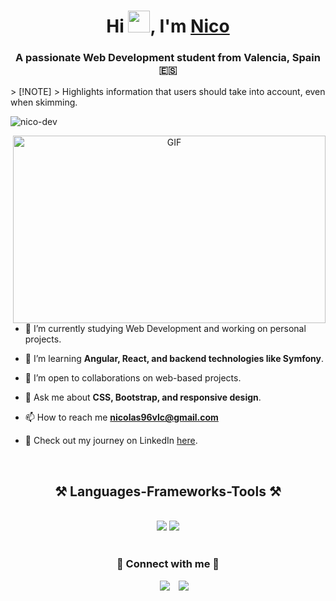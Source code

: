 <h1 align="center">Hi <img src="https://media.giphy.com/media/hvRJCLFzcasrR4ia7z/giphy.gif" width="35"</img>, I'm <a href="#" target="blank">Nico</a></h1>
<h3 align="center">A passionate Web Development student from Valencia, Spain 🇪🇸</h3>
> [!NOTE]  
> Highlights information that users should take into account, even when skimming.
<p align="left">
  <img src="https://komarev.com/ghpvc/?username=nico-dev&label=Profile%20views&color=0e75b6&style=flat" alt="nico-dev" />
</p>

<a target="_blank" align="center">
  <img align="right" top="500" height="300" width="500" alt="GIF" src="https://globaleducation.s3.ap-south-1.amazonaws.com/globaledu/gif/front-end-development.gif">
</a>

- 🔭 I’m currently studying Web Development and working on personal projects.  

- 🌱 I’m learning **Angular, React, and backend technologies like Symfony**.  

- 🤝 I’m open to collaborations on web-based projects.  

- 💬 Ask me about **CSS, Bootstrap, and responsive design**.  

- 📫 How to reach me **nicolas96vlc@gmail.com**  

- 📄 Check out my journey on LinkedIn <a href="https://www.linkedin.com/in/nicol%C3%A1s-castellanos-mena-9b8332205/" target="blank">here</a>.  

<br/>

<h2 align="center">⚒️ Languages-Frameworks-Tools ⚒️</h2>
<br/>
<div align="center">
    <img src="https://skillicons.dev/icons?i=angular,bootstrap,react,html,css,vscode,github,java,figma,git,docker,symfony" />
    <img src="https://skillicons.dev/icons?i=nodejs,javascript,typescript,java,mongodb,cs,tailwind,nextjs,mysql,discord,postman,php" /><br>
</div>

<br/>

<h3 align="center">🌟 Connect with me 🤝</h3>

<p align="center">
  <div align="center" class="icons-social" style="margin-left: 10px;">
    <a style="margin-left: 10px;" target="_blank" href="https://www.linkedin.com/in/nicol%C3%A1s-castellanos-mena-9b8332205/">
      <img src="https://img.icons8.com/doodle/40/000000/linkedin--v2.png"></a>
    <a style="margin-left: 10px;" target="_blank" href="https://www.instagram.com/nicocm__/">
      <img src="https://img.icons8.com/doodle/40/000000/instagram-new--v2.png"></a>
  </div>
</p>
